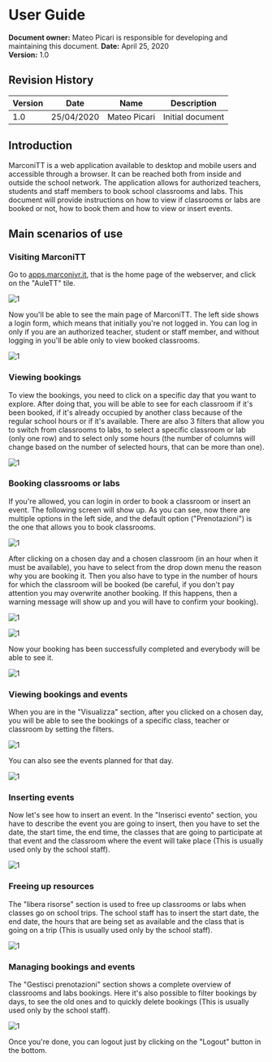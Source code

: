 # User Guide

**Document owner:** Mateo Picari is responsible for developing and maintaining this document. 
**Date:** April 25, 2020  
**Version:** 1.0

## Revision History

| Version | Date       | Name         | Description      |
| ------- | ---------- | -----------  | ---------------- |
| 1.0     | 25/04/2020 | Mateo Picari | Initial document |

## Introduction

MarconiTT is a web application available to desktop and mobile users and accessible through a browser. It can be reached both from inside and outside the school network. The application allows for authorized teachers, students and staff members to book school classrooms and labs. This document will provide instructions on how to view if classrooms or labs are booked or not, how to book them and how to view or insert events.

## Main scenarios of use

### Visiting MarconiTT

Go to [apps.marconivr.it](), that is the home page of the webserver, and click on the "AuleTT" tile.

![1](images\1.png)

Now you'll be able to see the main page of MarconiTT. The left side shows a login form, which means that initially you're not logged in. You can log in only if you are an authorized teacher, student or staff member, and without logging in you'll be able only to view booked classrooms.

![1](images\2.jpeg)

### Viewing bookings

To view the bookings, you need to click on a specific day that you want to explore. After doing that, you will be able to see for each classroom if it's been booked, if it's already occupied by another class because of the regular school hours or if it's available. There are also 3 filters that allow you to switch from classrooms to labs, to select a specific classroom or lab (only one row) and to select only some hours (the number of columns will change based on the number of selected hours, that can be more than one).

![1](images\3.jpeg)

### Booking classrooms or labs

If you're allowed, you can login in order to book a classroom or insert an event. The following screen will show up. As you can see, now there are multiple options in the left side, and the default option ("Prenotazioni") is the one that allows you to book classrooms.

![1](images\4.jpeg)

After clicking on a chosen day and a chosen classroom (in an hour when it must be available), you have to select from the drop down menu the reason why you are booking it. Then you also have to type in the number of hours for which the classroom will be booked (be careful, if you don't pay attention you may overwrite another booking. If this happens, then a warning message will show up and you will have to confirm your booking).

![1](images\5.jpeg)

![1](images\6.jpeg)

Now your booking has been successfully completed and everybody will be able to see it.

![1](images\7.jpeg)

### Viewing bookings and events

When you are in the "Visualizza" section, after you clicked on a chosen day, you will be able to see the bookings of a specific class, teacher or classroom by setting the filters.

![1](images\8.jpeg)

You can also see the events planned for that day.

![1](images\9.jpeg)

### Inserting events

Now let's see how to insert an event. In the "Inserisci evento" section, you have to describe the event you are going to insert, then you have to set the date, the start time, the end time, the classes that are going to participate at that event and the classroom where the event will take place (This is usually used only by the school staff).

![1](images\10.jpeg)

### Freeing up resources

The "libera risorse" section is used to free up classrooms or labs when classes go on school trips. The school staff has to insert the start date, the end date, the hours that are being set as available and the class that is going on a trip (This is usually used only by the school staff).

![1](images\11.jpeg)

### Managing bookings and events

The "Gestisci prenotazioni" section shows a complete overview of classrooms and labs bookings. Here it's also possible to filter bookings by days, to see the old ones and to quickly delete bookings (This is usually used only by the school staff).

![1](images\12.jpeg)

Once you're done, you can logout just by clicking on the "Logout" button in the bottom.
